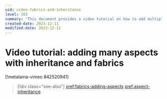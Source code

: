 ```yaml
---
uid: video-fabrics-and-inheritance
level: 103
summary: "This document provides a video tutorial on how to add multiple aspects using inheritance and fabrics in Metalama."
created-date: 2023-12-11
modified-date: 2023-12-11
---
```


# Video tutorial: adding many aspects with inheritance and fabrics

[!metalama-vimeo 842520941]

> [!div class="see-also"]
> <xref:fabrics-adding-aspects>
> <xref:aspect-inheritance>


